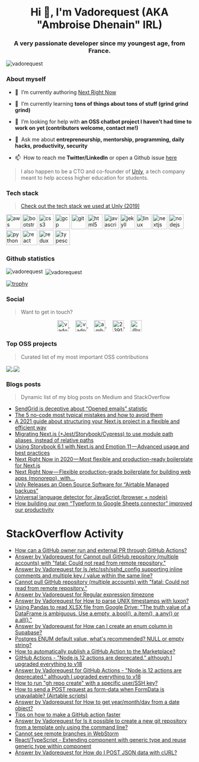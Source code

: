 <h1 align="center">Hi 👋, I'm Vadorequest (AKA "Ambroise Dhenain" IRL)</h1>
<h3 align="center">A very passionate developer since my youngest age, from France.</h3>

<p align="left">
  <img src="https://komarev.com/ghpvc/?username=vadorequest" alt="vadorequest" />
</p>

### About myself

- 🔭&nbsp;&nbsp;I’m currently authoring [Next Right Now](https://github.com/UnlyEd/next-right-now)

- 🌱&nbsp;&nbsp;I’m currently learning **tons of things about tons of stuff (grind grind grind)**

- 🤝&nbsp;&nbsp;I’m looking for help with **an OSS chatbot project I haven't had time to work on yet (contributors welcome, contact me!)**

- 💬&nbsp;&nbsp;Ask me about **entrepreneurship, mentorship, programming, daily hacks, productivity, security**

- 📫&nbsp;&nbsp;How to reach me **Twitter/LinkedIn** or open a Github issue [here](https://github.com/Vadorequest/Vadorequest/issues?q=is%3Aissue+is%3Aopen+sort%3Aupdated-desc)

> I also happen to be a CTO and co-founder of [Unly](https://unly.org/), a tech company meant to help access higher education for students.

### Tech stack

> [Check out the tech stack we used at Unly (2019)](https://stackshare.io/unly/2019)

<p align="left">
  <img src="https://devicons.github.io/devicon/devicon.git/icons/amazonwebservices/amazonwebservices-original-wordmark.svg" alt="aws" width="40" height="40"/> 
  <img src="https://devicons.github.io/devicon/devicon.git/icons/bootstrap/bootstrap-plain.svg" alt="bootstrap" width="40" height="40"/> 
  <img src="https://devicons.github.io/devicon/devicon.git/icons/css3/css3-original-wordmark.svg" alt="css3" width="40" height="40"/> 
  <img src="https://www.vectorlogo.zone/logos/google_cloud/google_cloud-icon.svg" alt="gcp" width="40" height="40"/> 
  <img src="https://www.vectorlogo.zone/logos/git-scm/git-scm-icon.svg" alt="git" width="40" height="40"/> 
  <img src="https://devicons.github.io/devicon/devicon.git/icons/html5/html5-original-wordmark.svg" alt="html5" width="40" height="40"/> 
  <img src="https://devicons.github.io/devicon/devicon.git/icons/javascript/javascript-original.svg" alt="javascript" width="40" height="40"/> 
  <img src="https://www.vectorlogo.zone/logos/jekyllrb/jekyllrb-icon.svg" alt="jekyll" width="40" height="40"/> 
  <img src="https://devicons.github.io/devicon/devicon.git/icons/linux/linux-original.svg" alt="linux" width="40" height="40"/> 
  <img src="https://cdn.worldvectorlogo.com/logos/nextjs-3.svg" alt="nextjs" width="40" height="40"/> 
  <img src="https://devicons.github.io/devicon/devicon.git/icons/nodejs/nodejs-original-wordmark.svg" alt="nodejs" width="40" height="40"/> 
  <img src="https://devicons.github.io/devicon/devicon.git/icons/python/python-original.svg" alt="python" width="40" height="40"/> 
  <img src="https://devicons.github.io/devicon/devicon.git/icons/react/react-original-wordmark.svg" alt="react" width="40" height="40"/> 
  <img src="https://devicons.github.io/devicon/devicon.git/icons/redux/redux-original.svg" alt="redux" width="40" height="40"/> 
  <img src="https://devicons.github.io/devicon/devicon.git/icons/typescript/typescript-original.svg" alt="typescript" width="40" height="40"/>
</p>

### Github statistics

<p>
  <img align="left" src="https://github-readme-stats.vercel.app/api/top-langs/?username=vadorequest&layout=compact&hide=php,smarty&bg_color=30,e96443,904e95&title_color=fff&text_color=fff" alt="vadorequest" />&nbsp;<img align="center" src="https://github-readme-stats.vercel.app/api?username=vadorequest&show_icons=true&count_private=true&show_icons=true&hide=php&bg_color=30,e96443,904e95&title_color=fff&text_color=fff" alt="vadorequest" />
</p>

[![trophy](https://github-profile-trophy.vercel.app/?username=vadorequest)](https://github.com/ryo-ma/github-profile-trophy)


### Social

> Want to get in touch?

<p align="center">
  <a href="https://dev.to/vadorequest" target="blank">
    <img align="center" src="https://cdn.jsdelivr.net/npm/simple-icons@3.0.1/icons/dev-dot-to.svg" alt="vadorequest" height="30" width="30" />
  </a>&nbsp;&nbsp;&nbsp;
  <a href="https://twitter.com/vadorequest" target="blank">
    <img align="center" src="https://cdn.jsdelivr.net/npm/simple-icons@3.0.1/icons/twitter.svg" alt="vadorequest" height="30" width="30" />
  </a>&nbsp;&nbsp;&nbsp;
  <a href="https://linkedin.com/in/ambroise-dhenain" target="blank">
    <img align="center" src="https://cdn.jsdelivr.net/npm/simple-icons@3.0.1/icons/linkedin.svg" alt="ambroise-dhenain" height="30" width="30" />
  </a>&nbsp;&nbsp;&nbsp;
  <a href="https://stackoverflow.com/users/2391795" target="blank">
    <img align="center" src="https://cdn.jsdelivr.net/npm/simple-icons@3.0.1/icons/stackoverflow.svg" alt="2391795" height="30" width="30" />
  </a>&nbsp;&nbsp;&nbsp;
  <a href="https://medium.com/@vadorequest" target="blank">
    <img align="center" src="https://cdn.jsdelivr.net/npm/simple-icons@3.0.1/icons/medium.svg" alt="@vadorequest" height="30" width="30" />
  </a>
</p>

### Top OSS projects

> Curated list of my most important OSS contributions

<a href="https://github.com/UnlyEd/next-right-now">
  <img align="center" src="https://github-readme-stats.vercel.app/api/pin/?username=unlyed&repo=next-right-now" />
</a>

<a href="https://github.com/Vadorequest/rwa-faunadb-reaflow-nextjs-magic">
  <img align="center" src="https://github-readme-stats.vercel.app/api/pin/?username=vadorequest&repo=rwa-faunadb-reaflow-nextjs-magic" />
</a>


### Blogs posts

> Dynamic list of my blog posts on Medium and StackOverflow

<!-- BLOG-POST-LIST:START -->
- [SendGrid is deceptive about “Opened emails” statistic](https://medium.com/unly-org/sendgrid-is-deceptive-about-opened-emails-statistic-b30eed74bbe0?source=rss-3e4790365c74------2)
- [The 5 no-code most typical mistakes and how to avoid them](https://medium.com/unly-org/the-5-no-code-most-typical-mistakes-and-how-to-avoid-them-6bde79005127?source=rss-3e4790365c74------2)
- [A 2021 guide about structuring your Next.js project in a flexible and efficient way](https://medium.com/unly-org/a-2021-guide-about-structuring-your-next-js-project-in-a-flexible-and-efficient-way-b5459a2a946e?source=rss-3e4790365c74------2)
- [Migrating Next.js &lpar;+Jest/Storybook/Cypress&rpar; to use module path aliases, instead of relative paths](https://medium.com/unly-org/migrating-next-js-jest-storybook-cypress-to-use-module-path-aliases-instead-of-relative-paths-5b7d62c5e9cb?source=rss-3e4790365c74------2)
- [Using Storybook 6.1 with Next.js and Emotion 11 — Advanced usage and best practices](https://medium.com/unly-org/using-storybook-6-1-with-next-js-and-emotion-11-advanced-usage-and-best-practices-77a73db46bdb?source=rss-3e4790365c74------2)
- [Next Right Now in 2020 — Most flexible and production-ready boilerplate for Next.js](https://medium.com/unly-org/next-right-now-in-2020-most-flexible-and-production-ready-boilerplate-for-next-js-c7e39bf1474?source=rss-3e4790365c74------2)
- [Next Right Now — Flexible production-grade boilerplate for building web apps &lpar;monorepo&rpar;, with…](https://medium.com/unly-org/next-right-now-flexible-production-grade-boilerplate-for-building-web-apps-monorepo-with-b4b92288e89b?source=rss-3e4790365c74------2)
- [Unly Releases an Open Source Software for “Airtable Managed backups”](https://medium.com/unly-org/unly-releases-an-open-source-software-for-airtable-managed-backups-919fbdba2a3b?source=rss-3e4790365c74------2)
- [Universal language detector for JavaScript &lpar;browser + nodejs&rpar;](https://medium.com/unly-org/universal-language-detector-for-javascript-browser-nodejs-31a271f923a?source=rss-3e4790365c74------2)
- [How building our own “Typeform to Google Sheets connector” improved our productivity](https://medium.com/unly-org/how-building-our-own-typeform-to-google-sheets-connector-improved-our-productivity-2a902ce3a480?source=rss-3e4790365c74------2)
<!-- BLOG-POST-LIST:END -->

# StackOverflow Activity
<!-- STACKOVERFLOW:START -->
- [How can a GitHub owner run and external PR through GitHub Actions?](https://stackoverflow.com/questions/77894343/how-can-a-github-owner-run-and-external-pr-through-github-actions)
- [Answer by Vadorequest for Cannot pull GitHub repository &lpar;multiple accounts&rpar; with &quot;fatal: Could not read from remote repository.&quot;](https://stackoverflow.com/questions/76914093/cannot-pull-github-repository-multiple-accounts-with-fatal-could-not-read-fr/76952155#76952155)
- [Answer by Vadorequest for Is /etc/ssh/sshd_config supporting inline comments and multiple key / value within the same line?](https://stackoverflow.com/questions/45507326/is-etc-ssh-sshd-config-supporting-inline-comments-and-multiple-key-value-with/76951896#76951896)
- [Cannot pull GitHub repository &lpar;multiple accounts&rpar; with &quot;fatal: Could not read from remote repository.&quot;](https://stackoverflow.com/questions/76914093/cannot-pull-github-repository-multiple-accounts-with-fatal-could-not-read-fr)
- [Answer by Vadorequest for Regular expression timezone](https://stackoverflow.com/questions/22609927/regular-expression-timezone/76885101#76885101)
- [Answer by Vadorequest for How to parse UNIX timestamps with luxon?](https://stackoverflow.com/questions/66553494/how-to-parse-unix-timestamps-with-luxon/76884046#76884046)
- [Using Pandas to read XLSX file from Google Drive: &quot;The truth value of a DataFrame is ambiguous. Use a.empty, a.bool&lpar;&rpar;, a.item&lpar;&rpar;, a.any&lpar;&rpar; or a.all&lpar;&rpar;.&quot;](https://stackoverflow.com/questions/76266167/using-pandas-to-read-xlsx-file-from-google-drive-the-truth-value-of-a-datafram)
- [Answer by Vadorequest for How can I create an enum column in Supabase?](https://stackoverflow.com/questions/73399168/how-can-i-create-an-enum-column-in-supabase/76055803#76055803)
- [Postgres ENUM default value, what&#39;s recommended? NULL or empty string?](https://stackoverflow.com/questions/76012362/postgres-enum-default-value-whats-recommended-null-or-empty-string)
- [How to automatically publish a GitHub Action to the Marketplace?](https://stackoverflow.com/questions/75069692/how-to-automatically-publish-a-github-action-to-the-marketplace)
- [GitHub Actions - &quot;Node.js 12 actions are deprecated.&quot; although I upgraded everything to v18](https://stackoverflow.com/questions/75061837/github-actions-node-js-12-actions-are-deprecated-although-i-upgraded-everyt)
- [Answer by Vadorequest for GitHub Actions - &quot;Node.js 12 actions are deprecated.&quot; although I upgraded everything to v18](https://stackoverflow.com/questions/75061837/github-actions-node-js-12-actions-are-deprecated-although-i-upgraded-everyt/75061838#75061838)
- [How to run &quot;gh repo create&quot; with a specific user/SSH key?](https://stackoverflow.com/questions/74665494/how-to-run-gh-repo-create-with-a-specific-user-ssh-key)
- [How to send a POST request as form-data when FormData is unavailable? &lpar;Airtable scripts&rpar;](https://stackoverflow.com/questions/74378096/how-to-send-a-post-request-as-form-data-when-formdata-is-unavailable-airtable)
- [Answer by Vadorequest for How to get year/month/day from a date object?](https://stackoverflow.com/questions/2013255/how-to-get-year-month-day-from-a-date-object/74256663#74256663)
- [Tips on how to make a GitHub action faster](https://stackoverflow.com/questions/74251829/tips-on-how-to-make-a-github-action-faster)
- [Answer by Vadorequest for Is it possible to create a new git repository from a template only using the command line?](https://stackoverflow.com/questions/62630485/is-it-possible-to-create-a-new-git-repository-from-a-template-only-using-the-com/74172425#74172425)
- [Cannot see remote branches in WebStorm](https://stackoverflow.com/questions/74162397/cannot-see-remote-branches-in-webstorm)
- [React/TypeScript - Extending component with generic type and reuse generic type within component](https://stackoverflow.com/questions/66398473/react-typescript-extending-component-with-generic-type-and-reuse-generic-type)
- [Answer by Vadorequest for How do I POST JSON data with cURL?](https://stackoverflow.com/questions/7172784/how-do-i-post-json-data-with-curl/65509003#65509003)
<!-- STACKOVERFLOW:END -->
